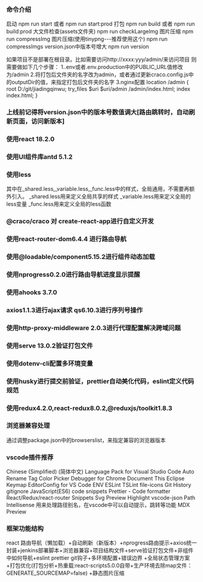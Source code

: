 ### 命令介绍
启动 npm run start 或者 npm run start:prod
打包 npm run build 或者 npm run build:prod
大文件检查(assets文件夹) npm run checkLargeImg
图片压缩 npm run compressImg
图片压缩(使用tinypng---推荐使用这个) npm run compressImgs
version.json中版本号增大 npm run version

如果项目不是部署在根目录。比如需要访问http://xxxx:yyy/admin/来访问项目
则需要做如下几个步骤：
1..env或者.env.production中的PUBLIC_URL值修改为/admin
2.将打包后文件夹的名字改为admin，或者通过更新craco.config.js中的outputDir的值，来指定打包后文件夹的名字
3.nginx配置
    location /admin {
        root D:/git/jiadingqinwu;
        try_files $uri $uri/admin /admin/index.html;
        index index.html;
    }

### 上线前记得将version.json中的版本号数值调大[路由跳转时，自动刷新页面，访问新版本]

### 使用react 18.2.0

### 使用UI组件库antd 5.1.2

### 使用less

其中在_shared.less,_variable.less,_func.less中的样式，全局通用，不需要再额外引入。
_shared.less用来定义全局共享的样式
_variable.less用来定义全局的less变量
_func.less用来定义全局的less函数

### @craco/craco 对 create-react-app进行自定义开发

### 使用react-router-dom6.4.4 进行路由导航

### 使用@loadable/component5.15.2进行组件动态加载

### 使用nprogress0.2.0进行路由导航进度显示提醒

### 使用ahooks 3.7.0

### axios1.1.3进行ajax请求 qs6.10.3进行序列号操作

### 使用http-proxy-middleware 2.0.3进行代理配置解决跨域问题

### 使用serve 13.0.2验证打包文件

### 使用dotenv-cli配置多环境变量

### 使用husky进行提交前验证，prettier自动美化代码，eslint定义代码规范

### 使用redux4.2.0,react-redux8.0.2,@reduxjs/toolkit1.8.3

### 浏览器兼容处理

通过调整package.json中的browserslist，来指定兼容的浏览器版本

### vscode插件推荐

Chinese (Simplified) (简体中文) Language Pack for Visual Studio Code
Auto Rename Tag
Color Picker
Debugger for Chrome
Document This
Eclipse Keymap
EditorConfig for VS Code
ENV
ESLint
TSLint
file-icons
Git History
gitignore
JavaScript(ES6) code snippets
Prettier - Code formatter
React/Redux/react-router Snippets
Svg Preview
Highlight
vscode-json
Path Intellisense 用来处理路径别名，在vscode中可以自动提示，跳转等功能
MDX Preview

### 框架功能结构

react
路由导航（懒加载）+自动刷新（新版本）+nprogress路由提示+axios统一封装+jenkins部署脚本+浏览器兼容+项目结构文件+serve验证打包文件+非组件中如何导航+eslint prettier git钩子+多环境配置+错误边界
+全局状态管理方案
+打包优化(打包分析+热重载:react-scripts5.0.0自带+生产环境去除map文件：GENERATE_SOURCEMAP=false)
+静态图片压缩

